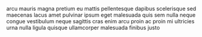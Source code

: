 arcu mauris magna pretium eu mattis pellentesque dapibus scelerisque sed
maecenas lacus amet pulvinar ipsum eget malesuada quis sem nulla neque congue
vestibulum neque sagittis cras enim arcu proin ac proin mi ultricies urna nulla
ligula quisque ullamcorper malesuada finibus justo